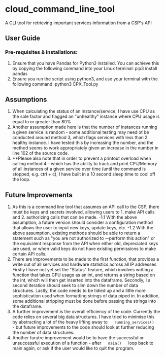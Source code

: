 # cloud_command_line_tool
A CLI tool for retrieving important services information from a CSP's API
## User Guide
### Pre-requisites & installations:
  1. Ensure that you have Pandas for Python3 installed. You can achieve this by copying the following command into your Linux terminal: pip3 install pandas
  2. Ensure you run the script using python3, and use your terminal with the following command: python3 CPX_Tool.py

## Assumptions
1. When calculating the status of an instance/service, I have use CPU as the sole factor and flagged an "unhealthy" instance where CPU usage is equal to or greater than 80%
2. Another assumption made here is that the number of instances running a given service is random - some additional testing may need ot be conducted around method 3, which flags services with less than 2 healthy instance. I have tested this by increasing the number, and the method seems to work appropriately given an increase in the number in line 102 of the source code. 
3. **Please also note that in order to prevent a printout overload when calling method 4 - which has the ability to track and print CPU/Memory of all instances of a given service over time (until the command is stopped, e.g. ctrl + c), I have built in a 10 second sleep time to cool off the loop. 

## Future Improvements
1. As this is a command line tool that assumes an API call to the CSP, there must be keys and secrets involved, allowing users to 1. make API calls and 2. authorizing calls that can be made.
 -1.1 With the above assumption, a future version should consider a configuration method that allows the user to input new      keys, update keys, etc.
 -1.2 With the above assumption, existing methods should be able to return a statement such as "you are not authorized to --perform this action" or the equivalent response from the API when either old, depreciated keys are used, or when valid keys do not have existing permissions to make certain API calls.
2. There are improvements to be made to the first function, that provides a write out of all services and hardware statistics across all IP addresses. Firstly I have not yet set the "Status" feature, which involves writing a function that takes CPU usage as an int, and returns a string based on the int, which will then get inserted into the dataframe. Secondly, I a second iteration should seek to slim down the number of data structures. Lastly, the code needs to be tidied up and a little more sophistication used when formatting strings of data piped in. In addition, some additional stripping must be done before passing the strings into the dataframe.
3. A further improvement is the overall efficiency of the code. Currently the code relies on several big data structures. I have tried to minimise this by abstracting a lot of the heavy lifting away to  `  `  ` running_services() `  `  ` - but future improvements to the code should look at further reducing the number of data structures. 
4. Another furutre improvement would be to have the successful or unsuccessful execution of a function - after  `  `  ` main() `  `  `  loop back to main again, or ask if the user would like to quit the program.

